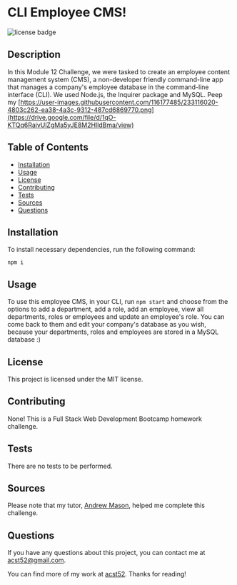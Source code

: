 # CLI Employee CMS!
![license badge](https://img.shields.io/badge/license-MIT-brightgreen)

## Description

In this Module 12 Challenge, we were tasked to create an employee content management system (CMS), a non-developer friendly command-line app that manages a company's employee database in the command-line interface (CLI). We used Node.js, the Inquirer package and MySQL. Peep my [https://user-images.githubusercontent.com/116177485/233116020-4803c262-ea38-4a3c-9312-487cd6869770.png](https://drive.google.com/file/d/1qO-KTQq6RaivUlZgMa5yJE8M2HlldBma/view)

## Table of Contents

* [Installation](#installation)
* [Usage](#usage)
* [License](#license)
* [Contributing](#contributing)
* [Tests](#tests)
* [Sources](#sources)
* [Questions](#questions)

## Installation

To install necessary dependencies, run the following command: 
```
npm i
```

## Usage

To use this employee CMS, in your CLI, run `npm start` and choose from the options to add a department, add a role, add an employee, view all departments, roles or employees and update an employee's role. You can come back to them and edit your company's database as you wish, because your departments, roles and employees are stored in a MySQL database :)

## License

This project is licensed under the MIT license.

## Contributing

None! This is a Full Stack Web Development Bootcamp homework challenge.

## Tests

There are no tests to be performed.

## Sources

Please note that my tutor, [Andrew Mason](https://github.com/atmason90), helped me complete this challenge.

## Questions

If you have any questions about this project, you can contact me at acst52@gmail.com.

You can find more of my work at [acst52](https://github.com/acst52/). Thanks for reading!
